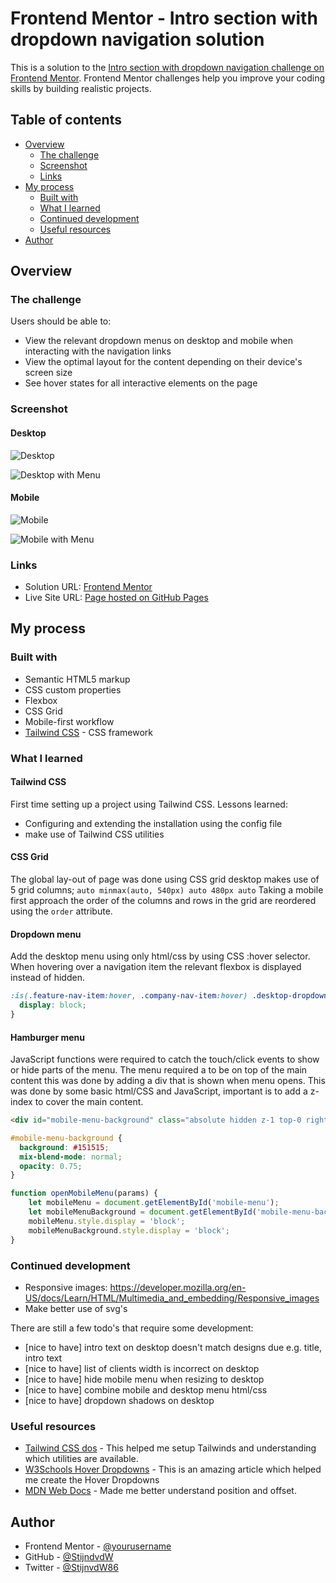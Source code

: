 # Frontend Mentor - Intro section with dropdown navigation solution

This is a solution to the [Intro section with dropdown navigation challenge on Frontend Mentor](https://www.frontendmentor.io/challenges/intro-section-with-dropdown-navigation-ryaPetHE5). Frontend Mentor challenges help you improve your coding skills by building realistic projects. 

## Table of contents

- [Overview](#overview)
  - [The challenge](#the-challenge)
  - [Screenshot](#screenshot)
  - [Links](#links)
- [My process](#my-process)
  - [Built with](#built-with)
  - [What I learned](#what-i-learned)
  - [Continued development](#continued-development)
  - [Useful resources](#useful-resources)
- [Author](#author)

## Overview

### The challenge

Users should be able to:

- View the relevant dropdown menus on desktop and mobile when interacting with the navigation links
- View the optimal layout for the content depending on their device's screen size
- See hover states for all interactive elements on the page

### Screenshot

#### Desktop

![Desktop](./screenshots/desktop.png)

![Desktop with Menu](./screenshots/desktop_menu.png)

#### Mobile

![Mobile](./screenshots/mobile.png)

![Mobile with Menu](./screenshots/mobile_menu.png)

### Links

- Solution URL: [Frontend Mentor](https://www.frontendmentor.io/profile/StijnvdW)
- Live Site URL: [Page hosted on GitHub Pages](https://stijnvdw.github.io/frontend-mentor-intro-section-with-dropdown-navigation-main/)

## My process

### Built with

- Semantic HTML5 markup
- CSS custom properties
- Flexbox
- CSS Grid
- Mobile-first workflow
- [Tailwind CSS](https://tailwindcss.com/) - CSS framework

### What I learned

#### Tailwind CSS

First time setting up a project using Tailwind CSS. Lessons learned:
 - Configuring and extending the installation using the config file
 - make use of Tailwind CSS utilities

#### CSS Grid

The global lay-out of page was done using CSS grid desktop makes use of 5 grid columns; ``` auto minmax(auto, 540px) auto 480px auto ``` Taking a mobile first approach the order of the columns and rows in the grid are reordered using the ```order``` attribute.

#### Dropdown menu

Add the desktop menu using only html/css by using CSS :hover selector. When hovering over a navigation item the relevant flexbox is displayed instead of hidden.

```css
:is(.feature-nav-item:hover, .company-nav-item:hover) .desktop-dropdown-menu {
  display: block;
}
```

#### Hamburger menu

JavaScript functions were required to catch the touch/click events to show or hide parts of the menu.
The menu required a to be on top of the main content this was done by adding a div that is shown when menu opens.
This was done by some basic html/CSS and JavaScript, important is to add a z-index to cover the main content.
```html
<div id="mobile-menu-background" class="absolute hidden z-1 top-0 right-0 h-full w-full"></div>
```
```css
#mobile-menu-background {
  background: #151515;
  mix-blend-mode: normal;
  opacity: 0.75;
}
```
```js
function openMobileMenu(params) {
    let mobileMenu = document.getElementById('mobile-menu');
    let mobileMenuBackground = document.getElementById('mobile-menu-background');
    mobileMenu.style.display = 'block';
    mobileMenuBackground.style.display = 'block';
}
```

### Continued development

- Responsive images: https://developer.mozilla.org/en-US/docs/Learn/HTML/Multimedia_and_embedding/Responsive_images
- Make better use of svg's

There are still a few todo's that require some development:
- [nice to have] intro text on desktop doesn't match designs due e.g. title, intro text
- [nice to have] list of clients width is incorrect on desktop
- [nice to have] hide mobile menu when resizing to desktop
- [nice to have] combine mobile and desktop menu html/css
- [nice to have] dropdown shadows on desktop

### Useful resources

- [Tailwind CSS dos](https://tailwindcss.com/docs/) - This helped me setup Tailwinds and understanding which utilities are available.
- [W3Schools Hover Dropdowns](https://www.w3schools.com/howto/howto_css_dropdown.asp) - This is an amazing article which helped me create the Hover Dropdowns
- [MDN Web Docs](https://developer.mozilla.org/en-US/docs/Web/CSS/position) - Made me better understand position and offset.

## Author

- Frontend Mentor - [@yourusername](https://www.frontendmentor.io/profile/StijnvdW)
- GitHub - [@StijndvdW](https://github.com/StijnvdW)
- Twitter - [@StijnvdW86](https://www.twitter.com/StijnvdW86)